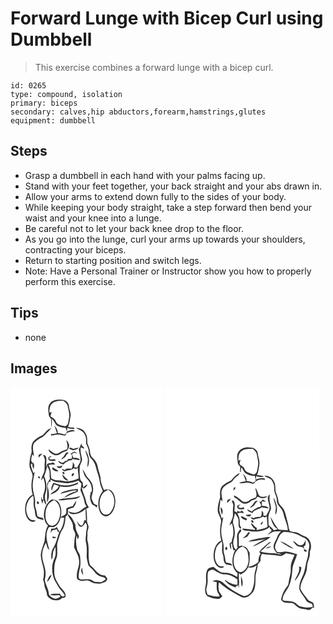 # Forward Lunge with Bicep Curl using Dumbbell
> This exercise combines a forward lunge with a bicep curl.

``` 
id: 0265 
type: compound, isolation 
primary: biceps 
secondary: calves,hip abductors,forearm,hamstrings,glutes 
equipment: dumbbell 
``` 

## Steps

 - Grasp a dumbbell in each hand with your palms facing up.
 - Stand with your feet together, your back straight and your abs drawn in.
 - Allow your arms to extend down fully to the sides of your body.
 - While keeping your body straight, take a step forward then bend your waist and your knee into a lunge.
 - Be careful not to let your back knee drop to the floor.
 - As you go into the lunge, curl your arms up towards your shoulders, contracting your biceps.
 - Return to starting position and switch legs.
 - Note: Have a Personal Trainer or Instructor show you how to properly perform this exercise.

## Tips

 - none

## Images

<svg width="184pt" height="275pt" viewBox="0 0 184 275" xmlns="http://www.w3.org/2000/svg">
  <g fill="#FFF">
    <path d="M0 0h184v275H0V0m47.44 19.43c-3.14 3.87-2.12 9.03-1.52 13.56-.06 2.21 1.67 3.73 2.85 5.38-.13 3.63 0 7.27.68 10.84.05-3.62.36-7.24.11-10.87 2.76 1.8 3.42 5.2 5.57 7.49 3.32 2.14 7.23 3.27 11.18 3.32a26.1 26.1 0 0 0 1.46 4.2c-.77 1.32-1.31 3.02-2.91 3.56-2.71-.8-5.46-1.48-8.28-1.8.61-3.67-2.15-6.46-4.23-9.1 1.29 3.08 2.45 6.21 3.43 9.41-2.49.48-4.99.9-7.5 1.26.14.39.41 1.18.55 1.57 3.65-.57 7.39-1.87 11.1-.92 1.97.55 3.98.99 6.03.88.45-1.02.89-2.03 1.34-3.04 3.25-1.08 6.57-2.02 10.04-2.06-2.53-3.38-6.48-.64-9.47.32.07-1.46.12-2.92.17-4.39 2.74.87 5.6 1.28 8.48 1.3l-.05-1.53c-2.49-.12-4.98-.34-7.43-.79 1.83-4.06 2.2-8.55 3.01-12.88.74-4.14-1.62-7.96-1.92-12.04-.11-4.2-4.05-7.68-8.16-7.74-5.05-.47-11.14-.35-14.53 4.07m-8.86 38.38c-4.11 1.93-8.15 4.22-11.26 7.61-2.63 3.6-2.37 8.26-1.84 12.46-1.66 5.16-2.79 10.57-2.74 16.01-.09 5.28 5.03 9.53 3.52 14.94-1.55 6.69-1.6 13.75.4 20.36-5.22 2.47-8.2 8.13-8.85 13.69-.81 5.69-.17 12.1 3.94 16.47 2.02 2.37 6.41 3.79 8.36.51-2.44-.08-5.35.4-7.09-1.79-7.21-7.93-4.55-21.81 4.04-27.72 1.84 5.15-.44 10.69 1.55 15.79 1.42 4.01.02 9.22 4.25 11.76 2.3.55 4.58 1.2 6.87 1.78-.25-.8-.49-1.61-.73-2.41-2.26-.76-4.97-.79-6.8-2.43-.65-3.28-.82-6.67-2.12-9.78-1.27-2.88-.25-6.04-.54-9.05-.49-5.43-2.75-10.56-2.8-16.05-.48-6.05 1.26-11.91 2.3-17.8l-1.71.95c-1.11-3.24-2.35-6.44-3.14-9.78.6-.69 1.21-1.38 1.81-2.07.24 2.45.46 4.96 1.53 7.21.8-2.4 1.52-5.1-.19-7.3-4.54-1.68-1.57-7.22-1.3-10.59.7.88 1.41 1.77 2.12 2.65-.25-5.21-2.73-10.97.12-15.86 2.9-3.29 6.58-5.73 10.55-7.54 3.38-3.5 7.18-6.68 10.11-10.59-4.61 1.19-7.07 5.56-10.36 8.57m39.95-8.61c3.74 2.2 8.73 3.36 10.54 7.75 2.16 3.26 1.44 7.24 1.73 10.9 1.22 3.33 3.22 6.51 3.2 10.18-.14 3.18 1.09 6.3 3.4 8.5 2.77 2.66 4.2 6.34 5.16 9.99 1.53 6.23 4.25 12.18 4.83 18.63.31 3.56 2.78 6.61 3.3 10-5.69 6.64-6.8 16.55-3.46 24.52 1.45 3.66 5.47 6.53 9.48 5.18 4.72-1.96 7.29-7.01 8.43-11.74 1.34-6.02.89-13.13-3.34-17.95-2.4-2.7-6.46-2.99-9.56-1.4-1.8-4.04-3.73-8.11-3.99-12.59-.28-5.83-2.99-11.11-3.93-16.81-.7-3.88-3.32-6.93-6.04-9.61-3.04-2.79-2.54-7.2-3.63-10.85-.51-2.39-1.87-4.5-2.44-6.86-.22-3.78.2-7.88-2-11.2-1.96-4.38-6.95-7.15-11.68-6.64M66.97 63.53c.72 3.76 2.35 7.49.78 11.29-3.73.95-7.12 2.62-10.28 4.77-4.78 1.99-8.28-2.52-11.86-4.82.15 3.1 3.13 4.74 5.45 6.21 3.03 1.9 7.01 1.01 9.59-1.24 2.07-2.01 5.18-2.03 7.45-3.65 1.16-1.64 1.95-3.57 2.37-5.53-.27-2.66-1.58-5.19-3.5-7.03m15.05 11.33c.56 4.73 2.62 9.36 1.83 14.18-.88 2.68-2.55 5.01-3.81 7.51-.85-.05-2.56-.17-3.41-.23.01-.8.04-2.41.05-3.22-.67-1.04-1.34-2.07-2.01-3.1.21 2.74-.05 5.5-1.27 7.99-2.03-.01-4.05-.03-6.07-.03-.5.41-1.49 1.23-1.98 1.65-1.36-.54-2.72-1.06-4.09-1.55 1.18 1.31 2.42 3.8 4.6 2.78 3.4-1.13 7.28-.87 10.13-3.36.91.36 1.81.75 2.7 1.15.55-.45 1.66-1.35 2.22-1.8-.44 4.31 1 8.47.86 12.77-4.31 2.1-9.05 3.17-13.8 3.69-4.04-.22-7.97-1.45-12.05-1.34-2.56.17-4.7-1.43-6.97-2.33-.82-5.42-.26-11.18-3.36-16.02 2.56-1.1 5.45-.52 8.16-.58-.89-.87-1.78-1.73-2.69-2.57-1.41.93-3 1.25-4.63.8-.89.33-1.75.73-2.58 1.19-.04.93-.1 2.8-.14 3.73-1.49-2.85-.41-6.11-.61-9.16.06-2.49-.77-5.89-4.01-5.41.87 2.37 2.68 4.65 2.11 7.32-.49 4.04-.1 8.13-.48 12.19-1.18 3.75-3.68 7.08-3.85 11.13.78-1.14 1.56-2.28 2.33-3.43 2.67 5.9 3.07 12.95.63 18.99-1 2.46-.66 5.11-.35 7.67-.39-.12-1.17-.36-1.56-.49-.18-.88-.56-2.66-.74-3.55-.68 2.96-.09 5.9 1.1 8.63.25-1.68.65-3.33 1.41-4.85.56 2.19 1.46 4.26 2.64 6.18.95-2.47-.58-4.85-.85-7.29-1.17-4.52 2.04-8.6 1.77-13.1.27-4.8-1.03-9.51-2.88-13.9 1.74-3.9 2.58-8.1 3.83-12.16.87 1.98 1.91 3.9 2.53 5.99.4 3.15.1 6.35.52 9.51-1.1 2.18-3.31 4.07-3.14 6.68-.08 7.14-.15 14.28-.27 21.42 3.16-5.33 2.62-11.91 1.07-17.66-.91-2.55.49-5.08 1.07-7.52.53.14 1.59.44 2.12.58-.03-.74-.08-2.22-.11-2.96 2.56 1.31 5.03 3.19 8.04 3.17 4.32.09 8.55 1.3 12.88 1.26 4.27-.59 8.55-1.52 12.55-3.18 1.13 1.26 2.33 2.46 3.56 3.62.09 2.72-.7 5.34-1.03 8.01 1.64 4.5 4.15 8.74 4.73 13.57.14 2.25 1.33 4.18 2.56 6.01-4.43 1.64-7.17 6.11-11.92 7.08-3.39 1.2-6.77-.52-10.05-1.26 1.32 2.29 4.11 3.59 6.72 3.43 5.26-.24 10.25-2.72 13.94-6.44.2 4.7.5 9.4.56 14.11-.46-.26-1.38-.76-1.83-1.02-.57 2.37-.95 4.95-2.71 6.78-3.22.59-4.66-3.07-6.12-5.25.53 2.51 1.21 5.32 3.55 6.77 3.31.83 4.89-2.85 6.61-4.91 2.97 3.33 1.47 7.58.69 11.38.22 4.21-1.32 8.41-.16 12.55 1.07 4.7 1.23 9.54.89 14.33-.43 4.43 1.01 8.72 2.03 12.97 1.66 2.47 4.41 4.01 6.15 6.44 2.39 3.19 5.27 6.48 9.39 7.24 1.95.42 5.22.87 4.89 3.59-1.6 1.06-3.2 2.17-4.98 2.9-2.68.21-5.35-.44-8.04-.31-2.7-1.69-5.57-3.55-8.93-3.07-3.23-.27-7.16 1.42-9.84-.98-.73-3.12.06-6.44.47-9.58 1.78-5.49 1.54-11.36.89-17.03-.28-3.1-2.84-5.31-3.58-8.25-1.12-5.52-1.9-11.21-.5-16.76.39 1.59.79 3.16 1.24 4.73.97-1.61 2.18-3.58.79-5.36-2.31-3.81-3.58-8.04-3.61-12.5-2.37-4.48-4.25-9.94-9.05-12.4.12-1.93.2-3.87.27-5.81 2-.95 4.06-1.79 6.3-1.94 1.98-2.38 3.35-5.22 3.75-8.31-1.74 1.96-3.14 4.19-4.44 6.46-2.66.48-5.22 1.39-7.63 2.6-.12 2.15.17 4.39-.49 6.47-1.65 1.87-4.07 2.73-6.16 3.96 1.4-6.54.79-14.3-4.14-19.27-2.54-1.65-6.28-2.67-8.84-.52-5.18 4.28-7.18 11.31-7.37 17.8.61 4.28 1.29 9.33 5.03 12.08-3.51 5.65-3.33 12.49-4.19 18.85-1.76 5.21-3.92 10.38-4.52 15.9-.03 6.23 2.43 12.09 3.49 18.16.53 4.06.33 8.24-.71 12.21.67 2.26 1.52 4.51 1.6 6.9.2 3.49 2.83 6.31 2.92 9.86-.07 3.59 3.34 5.73 6.17 7.15 3.81.99 9.06 1.7 11.7-1.94 1.55-.25 3.48.18 4.48-1.36 1.14-5.22-3.8-8.69-6.63-12.31-2.73-4.98-6.52-9.72-6.75-15.65-.34-6.04-.09-12.39 2.34-18.02 2.69-6.65-.33-14.07 1.89-20.83 1.29-4.04 2.33-8.25 4.24-12.03 3.57-4.5 4.43-10.33 4.89-15.89-.2-1.85 1.52-2.82 2.53-4.08 1.95 5.12 6.9 9.12 6.54 14.97-.45 3.82 3.69 6.61 2.57 10.42-1.06 4.47-.94 9.07-1.39 13.61 2.03 5.33 5.68 10.14 6.05 16 .92 6.18-2.76 11.77-2.68 17.9.14 1.89-.4 4.71 1.88 5.51 3.49 2.32 7.63.54 11.45.66 3.17.75 5.65 3.58 9.04 3.49 2.75.12 5.7 1.04 8.27-.41 1.88-.99 4.61-1.22 5.42-3.5 1.58-2.28-1.48-3.99-2.65-5.68-8.26.39-11.63-8.28-17.57-12.31-3.32-9.36-.1-19.6-2.98-29.03-.84-2.87.27-5.83-.14-8.74-.42-3.06 1.67-5.82 1.31-8.87-.47-2.36-2.05-4.46-1.83-6.94.24-4.74-.18-9.47-.89-14.16 1.05-.45 2.09-.91 3.12-1.37-1.02-2.28-2.77-4.25-3.22-6.77-.92-6.02-4.57-11.24-5.08-17.37a7.83 7.83 0 0 0 2.59 1.39c1.54-1.5 3.59-2.73 4.06-4.98-1.96.8-3.67 2.07-4.89 3.82-.48-2-.58-4.07-.84-6.1-1.07-1.19-2.7-2.14-2.85-3.88-.96-4.54-.86-9.2-.74-13.81-.05-4.01 3.61-7.32 2.65-11.4-.81-4.32-2.42-8.68-1.25-13.1 1.41.58 2.82 1.16 4.24 1.72-.41-1.6-1.64-2.66-2.9-3.62l-.72-2.76c-1 2.37-2.01 4.75-3.05 7.11m-11.77-.97c1.55.76 3.06 1.62 4.72 2.11 2.39-.62 5.5-.61 6.74-3.16-2.09.21-4.11.8-6.09 1.49-1.79-.59-4.02-3.09-5.37-.44m19.65 1.67c.18 3.68 2.07 6.91 2.94 10.41.3 3.51-.89 6.98-.41 10.51 3.66-6.84 1.38-14.78-2.53-20.92m-17.98 4.59c.6.49 1.21.97 1.81 1.45.02 1.37.07 2.73-.08 4.09-1.38.52-2.87.56-4.31.74-.38.48-1.14 1.42-1.52 1.9-.83.24-1.66.48-2.48.72-.74.69-1.52 1.33-2.33 1.93-2.16.18-3.77-1.67-5.64-2.44.6 3.18 3.68 3.77 6.33 4.38.62-.76 1.24-1.5 1.86-2.25 1.71-.55 3.3-1.36 4.68-2.51.68-.04 2.03-.13 2.7-.18.4-.39 1.18-1.18 1.58-1.58 2.99.43 5.99.88 8.95 1.52-1.68-2.88-5.1-3.11-8.09-2.84-.37-1.57-.96-3.06-1.79-4.45.68-.48 2.04-1.44 2.72-1.93l3.75 1.23c-1.05-.86-2.04-1.8-3.21-2.48-1.85.39-3.2 1.96-4.93 2.7m-8.48 3.78c-1.27.71-1.97 1.96-2.59 3.21 1.66-.95 3.27-1.99 4.83-3.09.95-2.03 2.55-3.61 4-5.28-3.14-1.77-4.59 3.29-6.24 5.16m-29.73-2.61l.03 3.44c1.6-1.56 3.18-3.15 4.67-4.81-1.58.39-3.14.87-4.7 1.37m11.64 3.18l.27 2.9c2.65 1.89 5.77 1.75 8.74.78-1.39-4.07-7.67 1.77-7.84-3.7l2.97-.8c-1.48-1.38-2.84-.06-4.14.82m13.77 10.84c-.92-.05-2.75-.16-3.67-.22 1.23 3.35 6.8 2.88 6.72-.99-1.02.4-2.04.8-3.05 1.21m-8.91 3.36c1.99 1.69 4.92 3.7 7.44 1.86-2.47-1.3-4.91-2.68-7.16-4.35-.09.83-.19 1.66-.28 2.49m36.24.19c.78 2.95 1.72 5.89 3.11 8.62 3.07 3.79 7.08 7.37 7.67 12.51.41 2.34 1.41 6.3-1.92 6.86.25.14.75.41 1 .55-2.06 4.55-.36 9.37 1.78 13.53 1.04.73 2.25 1.16 3.41 1.69.52.72 1.06 1.44 1.58 2.17.35-.72 1.05-2.15 1.4-2.87-1.45-.67-3.08-1.02-4.42-1.91-1.1-2.26-2.36-4.53-2.83-7.02.48-4.05 2.55-7.87 1.81-12.05-.11-5.51-3.88-9.79-7.47-13.55-1.73-2.82-2.85-6.04-5.12-8.53m-23.9 3.03c-.75 1.19.92 3.14 2.19 2.52.62-1.15-.9-3.33-2.19-2.52m13 1.42c-1.55.13-3.1 2.94-1.46 3.82 1.22-.31 3.25-3.27 1.46-3.82m-13.39 1.49c.21 3.74 3.23 7.74 7.3 7.38-2.53-2.37-4.97-4.82-7.3-7.38m-28.65 2.22c-.74.9.15 3.11 1.45 2.57.83-.9-.2-3.02-1.45-2.57m26.45 10.47c-2.84-.79-5.61-1.79-8.45-2.58-1.38 2.98-3.75 6.38-1.73 9.63.47-2.72 1.24-5.37 2.68-7.74 1.88.63 3.75 1.27 5.61 1.95-1.62 5.1-7.2 6.3-10.29 10.07 4.9-1.28 10.59-4.12 11.55-9.65 7.07 1.8 14.56.36 21.11-2.58.27-.63.8-1.88 1.07-2.5-6.59 3.38-14.24 4.8-21.55 3.4m8 6.72c-2.96.8-6.22 1.41-8.24 3.94 5.5-1 10.77-3.03 16.29-3.99 1.16.2 3-.64 3.84.41-5.51 1.94-11.83 3.7-15.61 8.43 5.47-2.59 10.94-5.19 16.6-7.38.01-1.16.02-2.32.01-3.47-4.34.36-8.66 1-12.89 2.06m1.17 9.17c-3.94.7-8.22.31-11.87 2.17 4.58 1.28 9.1-.73 13.71-.6 4.45-.54 9.8-.15 12.87-4.07-4.82 1.29-9.72 2.22-14.71 2.5m-34.91 5.48l-1.36-1.84c-3.33.9.92 6.14 1.36 1.84m53.17 86.44c-.67-2.85-1.26-5.72-1.27-8.66-2.17 2.68-1.31 6.58 1.27 8.66z"/>
    <path d="M49.87 19.95c3.82-3.41 9.19-3.65 14.03-3.29 1.86 1.88 4.39 3.53 4.82 6.36.79 4.93 2.72 9.91 1.36 14.93-.79 3.29-.4 9.04-5.05 9.05-4.02-.93-9.24-1.74-10.81-6.2-1.02-2.88-4.16-3.85-6.31-5.7.46-1.71.96-3.41 1.42-5.11-.62.21-1.87.64-2.49.85-.23-3.81.13-8.08 3.03-10.89zM110.24 128.39c1.59-2.58 4.53-3.7 7.01-5.19 9.45 5.66 9.19 19.89 2.46 27.54-1.9 2.41-5.5 3.26-8.17 1.66-2.54-1.63-3.55-4.72-4.29-7.49-.84-5.6-.39-11.77 2.99-16.52zM45.19 141.12c1.65-2.68 4.61-3.99 7.2-5.56 8.26 4.88 8.82 16.16 5.35 24.19-1.47 3.49-4.53 7.08-8.7 6.68-4.09-.65-6.03-4.93-6.81-8.54-.76-5.68-.4-11.91 2.96-16.77z"/>
    <path d="M60.2 156.56c1.45.15 2.91.21 4.37.17-.61 6.05-2.17 12.03-5.74 17.04-1.26-1.83-2.28-3.8-3.18-5.83-.89.65-1.79 1.3-2.69 1.95-1.39.02-2.77.06-4.16.11-.24 1.8-.44 3.6-.55 5.42.52-1.13 1.16-2.21 1.84-3.25 1.9-.47 3.81-.96 5.7-1.48.2.7.62 2.11.82 2.82.46.17 1.39.5 1.85.66-2.28 6.39-3.56 13.22-7.18 19.04-2.55 4.28-2.75 9.45-2.04 14.26 1.41-2.24 1.44-4.92 1.61-7.47.16-2.95 1.76-5.52 2.99-8.12.28 4.4 1.04 9.09-.88 13.26-3.87 7.61-3.81 16.84-.85 24.74 1.11 3.03 3.1 5.63 4.58 8.48 2.18 4.44 6.55 7.33 8.49 11.95-2.46 2.46-5.15.16-5.85-2.5-3.89.77-8.41-.7-11.81 1.59 3.48.76 7.02.85 10.52.23l2.08 1.64c-2.07 1.32-4.32 3.42-7 2.55-2.83-.51-5.19-2.26-6.92-4.5-.26-6.13-3.84-11.43-5.02-17.37.22-2.64 1.08-5.21.95-7.88.2-7.93-4.51-15.08-4.13-23.02.23-4.97 2.04-9.76 4.41-14.08 1.39 2.78 1.3 6.81 4.26 8.52-2.21-8.22-5.71-17.14-1.56-25.38.69-3.4 4.54-1.41 6.85-2.09 4.7-1.83 7.13-6.83 8.24-11.46m-9.78 22.83c-.81 3.13 3.27 2.16 4.79 1.02-1.57-.46-3.16-.87-4.79-1.02m-6.53 54.62c2.78-2.19 4.11-5.52 5.54-8.64-3.52 1.21-4.78 5.36-5.54 8.64z"/>
  </g>
  <g fill="#333">
    <path d="M47.44 19.43c3.39-4.42 9.48-4.54 14.53-4.07 4.11.06 8.05 3.54 8.16 7.74.3 4.08 2.66 7.9 1.92 12.04-.81 4.33-1.18 8.82-3.01 12.88 2.45.45 4.94.67 7.43.79l.05 1.53c-2.88-.02-5.74-.43-8.48-1.3-.05 1.47-.1 2.93-.17 4.39 2.99-.96 6.94-3.7 9.47-.32-3.47.04-6.79.98-10.04 2.06-.45 1.01-.89 2.02-1.34 3.04-2.05.11-4.06-.33-6.03-.88-3.71-.95-7.45.35-11.1.92-.14-.39-.41-1.18-.55-1.57 2.51-.36 5.01-.78 7.5-1.26-.98-3.2-2.14-6.33-3.43-9.41 2.08 2.64 4.84 5.43 4.23 9.1 2.82.32 5.57 1 8.28 1.8 1.6-.54 2.14-2.24 2.91-3.56a26.1 26.1 0 0 1-1.46-4.2c-3.95-.05-7.86-1.18-11.18-3.32-2.15-2.29-2.81-5.69-5.57-7.49.25 3.63-.06 7.25-.11 10.87-.68-3.57-.81-7.21-.68-10.84-1.18-1.65-2.91-3.17-2.85-5.38-.6-4.53-1.62-9.69 1.52-13.56m2.43.52c-2.9 2.81-3.26 7.08-3.03 10.89.62-.21 1.87-.64 2.49-.85-.46 1.7-.96 3.4-1.42 5.11 2.15 1.85 5.29 2.82 6.31 5.7 1.57 4.46 6.79 5.27 10.81 6.2 4.65-.01 4.26-5.76 5.05-9.05 1.36-5.02-.57-10-1.36-14.93-.43-2.83-2.96-4.48-4.82-6.36-4.84-.36-10.21-.12-14.03 3.29z"/>
    <path d="M38.58 57.81c3.29-3.01 5.75-7.38 10.36-8.57-2.93 3.91-6.73 7.09-10.11 10.59-3.97 1.81-7.65 4.25-10.55 7.54-2.85 4.89-.37 10.65-.12 15.86-.71-.88-1.42-1.77-2.12-2.65-.27 3.37-3.24 8.91 1.3 10.59 1.71 2.2.99 4.9.19 7.3-1.07-2.25-1.29-4.76-1.53-7.21-.6.69-1.21 1.38-1.81 2.07.79 3.34 2.03 6.54 3.14 9.78l1.71-.95c-1.04 5.89-2.78 11.75-2.3 17.8.05 5.49 2.31 10.62 2.8 16.05.29 3.01-.73 6.17.54 9.05 1.3 3.11 1.47 6.5 2.12 9.78 1.83 1.64 4.54 1.67 6.8 2.43.24.8.48 1.61.73 2.41-2.29-.58-4.57-1.23-6.87-1.78-4.23-2.54-2.83-7.75-4.25-11.76-1.99-5.1.29-10.64-1.55-15.79-8.59 5.91-11.25 19.79-4.04 27.72 1.74 2.19 4.65 1.71 7.09 1.79-1.95 3.28-6.34 1.86-8.36-.51-4.11-4.37-4.75-10.78-3.94-16.47.65-5.56 3.63-11.22 8.85-13.69-2-6.61-1.95-13.67-.4-20.36 1.51-5.41-3.61-9.66-3.52-14.94-.05-5.44 1.08-10.85 2.74-16.01-.53-4.2-.79-8.86 1.84-12.46 3.11-3.39 7.15-5.68 11.26-7.61zM78.53 49.2c4.73-.51 9.72 2.26 11.68 6.64 2.2 3.32 1.78 7.42 2 11.2.57 2.36 1.93 4.47 2.44 6.86 1.09 3.65.59 8.06 3.63 10.85 2.72 2.68 5.34 5.73 6.04 9.61.94 5.7 3.65 10.98 3.93 16.81.26 4.48 2.19 8.55 3.99 12.59 3.1-1.59 7.16-1.3 9.56 1.4 4.23 4.82 4.68 11.93 3.34 17.95-1.14 4.73-3.71 9.78-8.43 11.74-4.01 1.35-8.03-1.52-9.48-5.18-3.34-7.97-2.23-17.88 3.46-24.52-.52-3.39-2.99-6.44-3.3-10-.58-6.45-3.3-12.4-4.83-18.63-.96-3.65-2.39-7.33-5.16-9.99-2.31-2.2-3.54-5.32-3.4-8.5.02-3.67-1.98-6.85-3.2-10.18-.29-3.66.43-7.64-1.73-10.9-1.81-4.39-6.8-5.55-10.54-7.75m31.71 79.19c-3.38 4.75-3.83 10.92-2.99 16.52.74 2.77 1.75 5.86 4.29 7.49 2.67 1.6 6.27.75 8.17-1.66 6.73-7.65 6.99-21.88-2.46-27.54-2.48 1.49-5.42 2.61-7.01 5.19z"/>
    <path d="M66.97 63.53c1.92 1.84 3.23 4.37 3.5 7.03-.42 1.96-1.21 3.89-2.37 5.53-2.27 1.62-5.38 1.64-7.45 3.65-2.58 2.25-6.56 3.14-9.59 1.24-2.32-1.47-5.3-3.11-5.45-6.21 3.58 2.3 7.08 6.81 11.86 4.82 3.16-2.15 6.55-3.82 10.28-4.77 1.57-3.8-.06-7.53-.78-11.29z"/>
    <path d="M82.02 74.86c1.04-2.36 2.05-4.74 3.05-7.11l.72 2.76c1.26.96 2.49 2.02 2.9 3.62-1.42-.56-2.83-1.14-4.24-1.72-1.17 4.42.44 8.78 1.25 13.1.96 4.08-2.7 7.39-2.65 11.4-.12 4.61-.22 9.27.74 13.81.15 1.74 1.78 2.69 2.85 3.88.26 2.03.36 4.1.84 6.1 1.22-1.75 2.93-3.02 4.89-3.82-.47 2.25-2.52 3.48-4.06 4.98a7.83 7.83 0 0 1-2.59-1.39c.51 6.13 4.16 11.35 5.08 17.37.45 2.52 2.2 4.49 3.22 6.77-1.03.46-2.07.92-3.12 1.37.71 4.69 1.13 9.42.89 14.16-.22 2.48 1.36 4.58 1.83 6.94.36 3.05-1.73 5.81-1.31 8.87.41 2.91-.7 5.87.14 8.74 2.88 9.43-.34 19.67 2.98 29.03 5.94 4.03 9.31 12.7 17.57 12.31 1.17 1.69 4.23 3.4 2.65 5.68-.81 2.28-3.54 2.51-5.42 3.5-2.57 1.45-5.52.53-8.27.41-3.39.09-5.87-2.74-9.04-3.49-3.82-.12-7.96 1.66-11.45-.66-2.28-.8-1.74-3.62-1.88-5.51-.08-6.13 3.6-11.72 2.68-17.9-.37-5.86-4.02-10.67-6.05-16 .45-4.54.33-9.14 1.39-13.61 1.12-3.81-3.02-6.6-2.57-10.42.36-5.85-4.59-9.85-6.54-14.97-1.01 1.26-2.73 2.23-2.53 4.08-.46 5.56-1.32 11.39-4.89 15.89-1.91 3.78-2.95 7.99-4.24 12.03-2.22 6.76.8 14.18-1.89 20.83-2.43 5.63-2.68 11.98-2.34 18.02.23 5.93 4.02 10.67 6.75 15.65 2.83 3.62 7.77 7.09 6.63 12.31-1 1.54-2.93 1.11-4.48 1.36-2.64 3.64-7.89 2.93-11.7 1.94-2.83-1.42-6.24-3.56-6.17-7.15-.09-3.55-2.72-6.37-2.92-9.86-.08-2.39-.93-4.64-1.6-6.9 1.04-3.97 1.24-8.15.71-12.21-1.06-6.07-3.52-11.93-3.49-18.16.6-5.52 2.76-10.69 4.52-15.9.86-6.36.68-13.2 4.19-18.85-3.74-2.75-4.42-7.8-5.03-12.08.19-6.49 2.19-13.52 7.37-17.8 2.56-2.15 6.3-1.13 8.84.52 4.93 4.97 5.54 12.73 4.14 19.27 2.09-1.23 4.51-2.09 6.16-3.96.66-2.08.37-4.32.49-6.47 2.41-1.21 4.97-2.12 7.63-2.6 1.3-2.27 2.7-4.5 4.44-6.46-.4 3.09-1.77 5.93-3.75 8.31-2.24.15-4.3.99-6.3 1.94a223.7 223.7 0 0 1-.27 5.81c4.8 2.46 6.68 7.92 9.05 12.4.03 4.46 1.3 8.69 3.61 12.5 1.39 1.78.18 3.75-.79 5.36a126.3 126.3 0 0 1-1.24-4.73c-1.4 5.55-.62 11.24.5 16.76.74 2.94 3.3 5.15 3.58 8.25.65 5.67.89 11.54-.89 17.03-.41 3.14-1.2 6.46-.47 9.58 2.68 2.4 6.61.71 9.84.98 3.36-.48 6.23 1.38 8.93 3.07 2.69-.13 5.36.52 8.04.31 1.78-.73 3.38-1.84 4.98-2.9.33-2.72-2.94-3.17-4.89-3.59-4.12-.76-7-4.05-9.39-7.24-1.74-2.43-4.49-3.97-6.15-6.44-1.02-4.25-2.46-8.54-2.03-12.97.34-4.79.18-9.63-.89-14.33-1.16-4.14.38-8.34.16-12.55.78-3.8 2.28-8.05-.69-11.38-1.72 2.06-3.3 5.74-6.61 4.91-2.34-1.45-3.02-4.26-3.55-6.77 1.46 2.18 2.9 5.84 6.12 5.25 1.76-1.83 2.14-4.41 2.71-6.78.45.26 1.37.76 1.83 1.02-.06-4.71-.36-9.41-.56-14.11-3.69 3.72-8.68 6.2-13.94 6.44-2.61.16-5.4-1.14-6.72-3.43 3.28.74 6.66 2.46 10.05 1.26 4.75-.97 7.49-5.44 11.92-7.08-1.23-1.83-2.42-3.76-2.56-6.01-.58-4.83-3.09-9.07-4.73-13.57.33-2.67 1.12-5.29 1.03-8.01a60.788 60.788 0 0 1-3.56-3.62c-4 1.66-8.28 2.59-12.55 3.18-4.33.04-8.56-1.17-12.88-1.26-3.01.02-5.48-1.86-8.04-3.17.03.74.08 2.22.11 2.96-.53-.14-1.59-.44-2.12-.58-.58 2.44-1.98 4.97-1.07 7.52 1.55 5.75 2.09 12.33-1.07 17.66.12-7.14.19-14.28.27-21.42-.17-2.61 2.04-4.5 3.14-6.68-.42-3.16-.12-6.36-.52-9.51-.62-2.09-1.66-4.01-2.53-5.99-1.25 4.06-2.09 8.26-3.83 12.16 1.85 4.39 3.15 9.1 2.88 13.9.27 4.5-2.94 8.58-1.77 13.1.27 2.44 1.8 4.82.85 7.29a22.389 22.389 0 0 1-2.64-6.18c-.76 1.52-1.16 3.17-1.41 4.85-1.19-2.73-1.78-5.67-1.1-8.63.18.89.56 2.67.74 3.55.39.13 1.17.37 1.56.49-.31-2.56-.65-5.21.35-7.67 2.44-6.04 2.04-13.09-.63-18.99-.77 1.15-1.55 2.29-2.33 3.43.17-4.05 2.67-7.38 3.85-11.13.38-4.06-.01-8.15.48-12.19.57-2.67-1.24-4.95-2.11-7.32 3.24-.48 4.07 2.92 4.01 5.41.2 3.05-.88 6.31.61 9.16.04-.93.1-2.8.14-3.73.83-.46 1.69-.86 2.58-1.19 1.63.45 3.22.13 4.63-.8.91.84 1.8 1.7 2.69 2.57-2.71.06-5.6-.52-8.16.58 3.1 4.84 2.54 10.6 3.36 16.02 2.27.9 4.41 2.5 6.97 2.33 4.08-.11 8.01 1.12 12.05 1.34 4.75-.52 9.49-1.59 13.8-3.69.14-4.3-1.3-8.46-.86-12.77-.56.45-1.67 1.35-2.22 1.8-.89-.4-1.79-.79-2.7-1.15-2.85 2.49-6.73 2.23-10.13 3.36-2.18 1.02-3.42-1.47-4.6-2.78 1.37.49 2.73 1.01 4.09 1.55.49-.42 1.48-1.24 1.98-1.65 2.02 0 4.04.02 6.07.03 1.22-2.49 1.48-5.25 1.27-7.99.67 1.03 1.34 2.06 2.01 3.1-.01.81-.04 2.42-.05 3.22.85.06 2.56.18 3.41.23 1.26-2.5 2.93-4.83 3.81-7.51.79-4.82-1.27-9.45-1.83-14.18m-36.83 66.26c-3.36 4.86-3.72 11.09-2.96 16.77.78 3.61 2.72 7.89 6.81 8.54 4.17.4 7.23-3.19 8.7-6.68 3.47-8.03 2.91-19.31-5.35-24.19-2.59 1.57-5.55 2.88-7.2 5.56m15.01 15.44c-1.11 4.63-3.54 9.63-8.24 11.46-2.31.68-6.16-1.31-6.85 2.09-4.15 8.24-.65 17.16 1.56 25.38-2.96-1.71-2.87-5.74-4.26-8.52-2.37 4.32-4.18 9.11-4.41 14.08-.38 7.94 4.33 15.09 4.13 23.02.13 2.67-.73 5.24-.95 7.88 1.18 5.94 4.76 11.24 5.02 17.37 1.73 2.24 4.09 3.99 6.92 4.5 2.68.87 4.93-1.23 7-2.55l-2.08-1.64c-3.5.62-7.04.53-10.52-.23 3.4-2.29 7.92-.82 11.81-1.59.7 2.66 3.39 4.96 5.85 2.5-1.94-4.62-6.31-7.51-8.49-11.95-1.48-2.85-3.47-5.45-4.58-8.48-2.96-7.9-3.02-17.13.85-24.74 1.92-4.17 1.16-8.86.88-13.26-1.23 2.6-2.83 5.17-2.99 8.12-.17 2.55-.2 5.23-1.61 7.47-.71-4.81-.51-9.98 2.04-14.26 3.62-5.82 4.9-12.65 7.18-19.04-.46-.16-1.39-.49-1.85-.66-.2-.71-.62-2.12-.82-2.82-1.89.52-3.8 1.01-5.7 1.48-.68 1.04-1.32 2.12-1.84 3.25.11-1.82.31-3.62.55-5.42 1.39-.05 2.77-.09 4.16-.11.9-.65 1.8-1.3 2.69-1.95.9 2.03 1.92 4 3.18 5.83 3.57-5.01 5.13-10.99 5.74-17.04-1.46.04-2.92-.02-4.37-.17z"/>
    <path d="M70.25 73.89c1.35-2.65 3.58-.15 5.37.44 1.98-.69 4-1.28 6.09-1.49-1.24 2.55-4.35 2.54-6.74 3.16-1.66-.49-3.17-1.35-4.72-2.11zM89.9 75.56c3.91 6.14 6.19 14.08 2.53 20.92-.48-3.53.71-7 .41-10.51-.87-3.5-2.76-6.73-2.94-10.41zM71.92 80.15c1.73-.74 3.08-2.31 4.93-2.7 1.17.68 2.16 1.62 3.21 2.48l-3.75-1.23c-.68.49-2.04 1.45-2.72 1.93.83 1.39 1.42 2.88 1.79 4.45 2.99-.27 6.41-.04 8.09 2.84-2.96-.64-5.96-1.09-8.95-1.52-.4.4-1.18 1.19-1.58 1.58-.67.05-2.02.14-2.7.18-1.38 1.15-2.97 1.96-4.68 2.51-.62.75-1.24 1.49-1.86 2.25-2.65-.61-5.73-1.2-6.33-4.38 1.87.77 3.48 2.62 5.64 2.44.81-.6 1.59-1.24 2.33-1.93.82-.24 1.65-.48 2.48-.72.38-.48 1.14-1.42 1.52-1.9 1.44-.18 2.93-.22 4.31-.74.15-1.36.1-2.72.08-4.09-.6-.48-1.21-.96-1.81-1.45z"/>
    <path d="M63.44 83.93c1.65-1.87 3.1-6.93 6.24-5.16-1.45 1.67-3.05 3.25-4 5.28-1.56 1.1-3.17 2.14-4.83 3.09.62-1.25 1.32-2.5 2.59-3.21zM33.71 81.32c1.56-.5 3.12-.98 4.7-1.37-1.49 1.66-3.07 3.25-4.67 4.81l-.03-3.44zM45.35 84.5c1.3-.88 2.66-2.2 4.14-.82l-2.97.8c.17 5.47 6.45-.37 7.84 3.7-2.97.97-6.09 1.11-8.74-.78l-.27-2.9zM59.12 95.34c1.01-.41 2.03-.81 3.05-1.21.08 3.87-5.49 4.34-6.72.99.92.06 2.75.17 3.67.22zM50.21 98.7c.09-.83.19-1.66.28-2.49 2.25 1.67 4.69 3.05 7.16 4.35-2.52 1.84-5.45-.17-7.44-1.86zM86.45 98.89c2.27 2.49 3.39 5.71 5.12 8.53 3.59 3.76 7.36 8.04 7.47 13.55.74 4.18-1.33 8-1.81 12.05.47 2.49 1.73 4.76 2.83 7.02 1.34.89 2.97 1.24 4.42 1.91-.35.72-1.05 2.15-1.4 2.87-.52-.73-1.06-1.45-1.58-2.17-1.16-.53-2.37-.96-3.41-1.69-2.14-4.16-3.84-8.98-1.78-13.53-.25-.14-.75-.41-1-.55 3.33-.56 2.33-4.52 1.92-6.86-.59-5.14-4.6-8.72-7.67-12.51-1.39-2.73-2.33-5.67-3.11-8.62zM62.55 101.92c1.29-.81 2.81 1.37 2.19 2.52-1.27.62-2.94-1.33-2.19-2.52zM75.55 103.34c1.79.55-.24 3.51-1.46 3.82-1.64-.88-.09-3.69 1.46-3.82zM62.16 104.83c2.33 2.56 4.77 5.01 7.3 7.38-4.07.36-7.09-3.64-7.3-7.38zM33.51 107.05c1.25-.45 2.28 1.67 1.45 2.57-1.3.54-2.19-1.67-1.45-2.57zM59.96 117.52c7.31 1.4 14.96-.02 21.55-3.4-.27.62-.8 1.87-1.07 2.5-6.55 2.94-14.04 4.38-21.11 2.58-.96 5.53-6.65 8.37-11.55 9.65 3.09-3.77 8.67-4.97 10.29-10.07-1.86-.68-3.73-1.32-5.61-1.95-1.44 2.37-2.21 5.02-2.68 7.74-2.02-3.25.35-6.65 1.73-9.63 2.84.79 5.61 1.79 8.45 2.58zM67.96 124.24c4.23-1.06 8.55-1.7 12.89-2.06.01 1.15 0 2.31-.01 3.47-5.66 2.19-11.13 4.79-16.6 7.38 3.78-4.73 10.1-6.49 15.61-8.43-.84-1.05-2.68-.21-3.84-.41-5.52.96-10.79 2.99-16.29 3.99 2.02-2.53 5.28-3.14 8.24-3.94zM69.13 133.41c4.99-.28 9.89-1.21 14.71-2.5-3.07 3.92-8.42 3.53-12.87 4.07-4.61-.13-9.13 1.88-13.71.6 3.65-1.86 7.93-1.47 11.87-2.17zM34.22 138.89c-.44 4.3-4.69-.94-1.36-1.84l1.36 1.84zM50.42 179.39c1.63.15 3.22.56 4.79 1.02-1.52 1.14-5.6 2.11-4.79-1.02zM87.39 225.33c-2.58-2.08-3.44-5.98-1.27-8.66.01 2.94.6 5.81 1.27 8.66zM43.89 234.01c.76-3.28 2.02-7.43 5.54-8.64-1.43 3.12-2.76 6.45-5.54 8.64z"/>
  </g>
</svg>

<svg width="184pt" height="275pt" viewBox="0 0 184 275" xmlns="http://www.w3.org/2000/svg">
  <g fill="#FFF">
    <path d="M0 0h184v275H0V0m86.48 78.47c-2.22 3.86-.86 8.4-.48 12.55-.08 2.02 1.66 3.28 2.91 4.58-.05 2.06-.14 4.11-.24 6.17.27-.01.82-.02 1.09-.03-.02-1.83-.24-3.77 1.04-5.26 1.52 2.86 2.88 6.21 5.88 7.83 2.91 1.91 6.41 2.54 9.84 2.46.32 2.05.88 4.09.94 6.18-1 .65-2.03 1.27-3.07 1.85-2.45-1.17-5.1-1.75-7.8-1.95.57-3.75-2.22-6.57-4.61-9.02 1.48 2.92 2.81 5.92 3.83 9.04-2.72.76-5.5 1.29-8.22 2.03 3.66 1.89 7.59-1.02 11.4.1 2.26.12 5.22 2.32 7 .07 2.84-4.02 8.21-4.74 12.69-3.57l-.52-1.73c-3.57-1.17-7.17-.21-10.51 1.21.13-1.05.37-3.14.5-4.18 3.04 1.13 6.32 1.69 9.5.7-2.73-1.19-5.74-1.31-8.62-1.86 1.74-3.97 2.27-8.29 2.86-12.54.76-4.48-1.42-8.67-1.84-13.07-.34-4.04-4.23-6.97-8.12-7.2-5.54-1.26-12.63.22-15.45 5.64m-8.45 33.6c-3.9 1.86-7.86 3.85-10.92 7-2.89 3.72-2.42 8.6-2.23 13-1.45 5.87-3.54 11.84-2.8 18 .88 3.43 3.25 6.33 3.86 9.86.23 2.37-.54 4.68-.83 7.02-.75 5.79-.5 11.76 1.14 17.39-5.84 2.34-8.3 8.75-9.09 14.54-.7 5.73.18 12.31 4.57 16.45 2.05 2.11 6.05 2.85 7.89.11-2.7-.36-6.04.17-7.82-2.42-4.3-5.27-3.9-12.97-1.93-19.11 1.05-3.8 4.25-6.17 7.03-8.68 1.19 5.27-.83 10.81 1.21 15.91 1.51 3.9-.09 8.91 3.74 11.74 2.58.49 5.13 1.11 7.73 1.52-1.23-3.16-4.93-3.03-7.72-3.76-1.09-3.15-.98-6.55-2.02-9.72-1.59-4.2-.2-8.76-1.17-13.07-.92-4.59-2.5-9.09-2.56-13.82-.28-6.1 1.57-11.99 2.53-17.95-.46.44-1.38 1.33-1.84 1.78-1.03-3.95-3.29-7.7-2.88-11.92.29-3.63 1-7.22 1.32-10.85.82.76 1.65 1.51 2.48 2.25-.37-3.75-1.34-7.44-1.37-11.21.38-5.71 5.72-9.23 10.52-11.23 2.32-.79 3.33-3.16 4.92-4.82 2.05-2.48 5.59-3.69 6.53-7.01-4.2 2.02-7.47 5.36-10.29 9m39.83-5.73c2.23 2.27 5.67 2.72 8.19 4.6 2.43 3.11 4.04 7 3.65 11.02-.48 4.97 3.36 9.09 3.15 14.06-.3 3.82 2.49 6.75 4.79 9.43 3.26 3.66 3.38 8.79 5.01 13.2 1.54 4.28 3.26 8.59 3.36 13.21-3.65-.23-7.39-.01-10.98-.81-3.96-4.65-6.57-10.17-9.77-15.32 1.35 5.72 3.36 12.04 8.95 14.97-1.64.42-3.29.81-4.94 1.18-.79-.91-1.59-1.81-2.4-2.69-1.22-1.26-2.56-2.38-3.91-3.47-.11-3.56-.41-7.13-.12-10.69.3-3.51 2.68-6.42 3.12-9.9-.33-2.61-1.01-5.15-1.59-7.71-.61-2.83.04-5.73-.18-8.59-4.37 3.84-.82 9.46-.23 14.08.94 4.39-2.22 7.85-3.87 11.59-.86-.06-2.59-.17-3.46-.22.02-.79.06-2.38.09-3.17-.7-1.01-1.39-2.01-2.05-3.03.06 2.55.26 5.24-1.09 7.53-2.85.53-5.97-.11-8.43 1.78-1.41-.42-2.82-.84-4.24-1.2 1.37 1.26 2.77 3.58 4.96 2.66 3.44-.99 7.21-1.07 10.16-3.33.82.32 1.65.66 2.47 1 .59-.33 1.78-.97 2.37-1.29.02 4.2.47 8.37.9 12.55-4.11 2.27-8.8 2.8-13.26 3.96.12-.59.34-1.77.46-2.36-2.72-1.46-4.41-4.09-6.5-6.25-1.21 2.39 1.56 4.11 2.49 6.09.77.52 2.56 1.22 1.29 2.27-4.53-.94-9.16-1.14-13.74-1.69-.34.11-1 .33-1.34.43 1.76 2.59 5.96 2.15 8.87 2.57 8.25 1.52 17.78.79 24.45-4.76.01.65.02 1.95.02 2.6l1.08-.66c.25.66.73 1.98.98 2.64-1.76 1.39-3.41 2.93-4.73 4.75 1.25-.54 2.49-1.12 3.56-1.96 3.48-2.96 8.38-2.04 12.59-2.41-2.24 2.12-4.19 4.65-4.88 7.73-1.74 3.62-4.1 7.21-4.2 11.36.35 2.91 2.19 5.41 4.16 7.47 1.91-.01 3.77.43 5.52 1.17-3.61.44-6.96-1.59-10.58-1.19-4.99-.31-10.22-.29-14.89-2.26 4.95-3.12 8.17-8.23 13.21-11.2l-2.83.36c-3.76 4.03-8.78 6.78-11.66 11.62.51.65 1.03 1.3 1.54 1.97-2.23 2.88-2.67 6.54-2.66 10.06-3.4 3.05-7.57 5.18-12.12 5.81 2.2-5.43 1.64-11.31 1.62-17.02-1.14-1.86-2.07-3.85-3.42-5.57-1.48-2.02-4.13-2.29-6.34-3.03-1.07.41-2.16.59-3.27.55.18-3.94.12-7.88-.11-11.81-.37-2.48 1.42-4.47 3.12-5.99-.26-1.02-.61-2.01-1.04-2.96-1.73 2.76-4.01 5.48-4.08 8.91-.06 3.94.68 7.87.18 11.81.16.46.47 1.39.62 1.85-.52.69-1.58 2.07-2.1 2.76-3.36-3.07-3.85-8.24-2.67-12.41 1.96-5.83 1.59-12.27-.27-18.07-1.99-4.52 1.54-8.92 1.63-13.5 1.43 1.76 2.83 3.59 3.67 5.72 1.73 3.58-.03 7.78 1.4 11.42.63.84 3.14 2.21 2.46-.02-2.21-2.29-1.39-5.66-1.78-8.51.08-3.05-1.46-5.74-2.69-8.41 2.52-1.17 5.38-.41 8.05-.36-.9-1.03-1.81-2.04-2.72-3.05-.48.41-1.44 1.23-1.92 1.63-.97-.34-2.9-1.03-3.87-1.37l.4 2.31c-.88-.42-2.62-1.26-3.49-1.68-.01-3.9 1.28-8.11-.6-11.76-.13-1.06-2.62-2.07-2.4-.32.5 1.96 1.99 3.73 1.56 5.84-.56 3.35-.45 6.72-.32 10.09.18 4.81-3.1 8.72-4.14 13.26.98-.9 1.92-1.83 2.87-2.76 1.54 4.62 2.01 9.55 1.57 14.39-.56 2.73-1.53 5.37-1.86 8.15-.75.55-1.51 1.09-2.29 1.6-.4 2.67.23 5.25 1.88 7.38-.11-2.46-.4-4.91-.69-7.35.35.08 1.05.24 1.4.31.13 2.78 1.18 5.37 1.82 8.04.51-.1 1.52-.31 2.03-.41-4.2 8.62-5.36 21.21 2.94 27.81l-.36 4.59c-3.57-2-7.24-4.03-11.3-4.79-3.19-.5-6.67.17-9.59-1.48-2.76-1.67-5.14-3.87-7.71-5.82-2.78.71-6.51 1.05-7.68 4.17-2.57 5.96-.1 12.65-1.76 18.81-1 4.08-1.08 9.22 2.28 12.25 4.44 1.99 9.35 3.68 14.29 2.93 1.38-.63 2.38-1.84 3.51-2.81-1.26-1.92-2.51-3.84-3.85-5.69-.82-3.66-1.25-7.43-.05-11.06 7.91 7.52 17.68 12.51 27.15 17.72 4.13 1.61 8.81-.63 11.51-3.87 5.46-4.8 4.88-12.67 5.07-19.26-.12-5.53 2.62-10.59 2.56-16.1 1.18-1.46 2.65-2.74 3.51-4.42.06-2.87-.24-5.94 1.85-8.24 6.56 1.23 13.29.83 19.82 2.29 3.33.96 6.35-1.03 8.79-3.03 3.46.57 6.87 1.37 10.31 2.09-1.49 3.75-3.41 7.37-4.27 11.34-.65 3.85.23 7.83-.79 11.64-1.07 4.02-1.75 8.12-2.41 12.22-1.04 2.4-3.06 4.23-4.33 6.51-2.35 3.51-3.43 7.62-4.41 11.67 2.11 4.55 7.95 4.07 12.16 4.19 3.64.11 5.52 3.71 8.49 5.26 3.17 2.02 7.1 1.48 10.57 2.63 2.53 1.1 5.45-.32 6.46-2.81.43.29 1.29.87 1.71 1.16.13-2.23.35-4.79-1.12-6.66-2.12-1.59-5.14-1.98-6.63-4.37-2.78-4.25-6.58-7.8-8.44-12.61.15-9.41 8.03-16.45 8-25.84-.12-6.31 4.43-11.81 3.22-18.19 3.48-6.31 1.22-16.42-6.22-18.68-3.8-1.41-6.94-4.4-11.06-4.99-2.21-.38-4.7-.04-6.61-1.45-1.73-3.33-1.61-7.24-2.71-10.79-1.38-4.77-2.06-9.78-4.18-14.31-1.72-3.94-6.63-5.99-6.8-10.68-.4-4.17-2.18-7.97-3.46-11.9-.36-4.06.25-8.46-2.11-12.06-1.81-4.36-6.82-6.56-11.3-6.59m-36.53 14.21c-.31 1.3-.6 2.61-.58 3.95 1.03-1.3 2.04-2.62 3.02-3.95h-2.44m25.74.34c.23 3.92 2.77 7.87.47 11.63-2.48 1.29-5.56 1.36-7.58 3.47-2.46 2.38-6.88 2.97-9.42.41-2.77-2.54-5.84-4.71-9.2-6.4.18.84.36 1.67.55 2.51 4.35 1.49 6.75 5.96 11.11 7.37 3.01.67 6.09-.59 8.25-2.68 2.25-2.44 7.16-1.53 7.77-5.46.81.1 1.61.21 2.42.34 3.04 2.62 7.68 1.39 10.43-1.06-3.57.17-7.99 2.31-10.64-1.25-1.37-2.96-1.9-6.37-4.16-8.88m21.95 11.66c-.12 4.22 2.34 7.91 2.72 12.03-.15 3-.83 5.98-.58 9 4.11-6.77.85-14.56-2.14-21.03m-55.43 3.11c-.26 1.22-.47 2.45-.62 3.69 1.78-1.61 3.65-3.2 4.8-5.35-1.42.49-2.87.92-4.18 1.66m39.97 2.13c-.52-.06-1.56-.17-2.08-.23.99 1.34 2.45 2.65 2.46 4.43.24 2.48-2.76 1.95-4.35 2.57-1.34 1.11-2.83 2.03-4.46 2.65-.75.75-1.5 1.49-2.25 2.25-1.88-.92-3.7-1.95-5.57-2.87.67 2.42 2.7 3.65 5.05 4.03.27.22.82.67 1.1.89.65-.94 1.32-1.86 2-2.79 2.52-1.01 4.87-2.47 7.55-3.06.39-.3 1.15-.92 1.53-1.23 2.96.43 5.92.9 8.89 1.3-2.1-2.53-5.23-3.14-8.38-2.96-.14-1.86-.31-3.72-.24-5.58 1.73.03 3.45.23 5.17.4-1.27-.92-2.51-1.89-3.89-2.63-.89.89-1.74 1.84-2.53 2.83m-10.14 4.07c-1.33.7-2.18 1.88-2.71 3.24 1.71-.91 3.34-1.98 4.95-3.06.97-2.13 2.64-3.79 4.3-5.39-3.5-1.3-4.8 3.12-6.54 5.21m-18.28.79c.15.71.44 2.12.59 2.83 2.56 1.76 5.54 1.64 8.42.8-.44-.72-.87-1.43-1.31-2.14-.96.36-1.93.73-2.89 1.1-.74-.15-2.22-.44-2.96-.59.03-.5.11-1.5.14-2.01.59-.51 1.77-1.55 2.35-2.07-1.56.45-2.97 1.24-4.34 2.08m-19.92 1.66c.4 3 .67 6.07 1.86 8.89 1.1-3.16 1.44-6.95-1.86-8.89m30.21 9.2c1.22 1.8 3.38 1.84 5.33 1.79.34-.62 1-1.86 1.33-2.48-2.22.24-4.44.44-6.66.69m-5.6 1.32c.11 3.29 3.83 3.92 6.13 5.23.34-.46 1.02-1.38 1.36-1.83-2.57-.96-4.76-2.98-7.49-3.4m14.93 7.76c.51-1.16-.56-2.83-1.83-2.87-2.08.75.29 3.91 1.83 2.87m8.28 1.66c.41.23 1.24.69 1.65.91.66-1.34 1.32-2.67 1.92-4.04-1.31.9-2.5 1.96-3.57 3.13m-14.44 9.92c-1.78 2.95-3.94 5.67-6.97 7.41 1.84-.45 3.77-.78 5.41-1.78 1.6-1.37 2.41-3.41 3.59-5.11l-2.03-.52m-.03 11.18c1.86.02 3.74.13 5.56-.27 5.05-1.2 10.29-1.4 15.27-2.91-5.24 2.93-10.8 5.39-15.59 9.06 6.07-1.32 10.98-5.3 16.62-7.65 1.6-1.27 3.34-2.36 4.95-3.62-2.11-.01-4.24.06-6.31.48-6.88 1.4-14.07 1.9-20.5 4.91m21.12 8.44c2.34-.2 4.55-1.06 6.5-2.36-2.44-.12-4.76.6-6.5 2.36m-48.16-1.68c-.73.97-.85 3.11.49 3.6 2.09-.2 1.68-4.81-.49-3.6z"/>
    <path d="M89.66 77.67c3.74-3.84 9.51-3.47 14.44-3.38 1.99 1.85 4.42 3.74 4.76 6.64.64 4.64 2.45 9.28 1.31 14-.77 3.6-.46 9.23-5.11 10.02-2.61-.69-5.08-1.81-7.56-2.84-2.52-1-3.38-3.79-4.57-5.97-1.67-1.03-3.41-2.05-4.74-3.53-.1-1.77.77-3.43 1.08-5.14-.61.27-1.82.81-2.43 1.08-.08-3.75-.14-8.08 2.82-10.88zM135.23 180.26c1.14-2.89 3.44-5.55 6.5-6.43 6.2.26 12.52 1.31 18.04 4.29 3.68 2.26 8.82 2.95 10.58 7.46 3.2 4.5-.07 9.66.1 14.53-.02 3.45-1.3 6.69-2.16 9.98-1.45 6.06-1.97 12.52-5.08 18.04-2.26 4.27-3.56 9.08-3.39 13.93 1.18 5.25 5.6 8.76 7.86 13.48 1.35 2.9 4.58 3.79 7.42 4.51.35 1.19.68 2.38 1 3.59-5.33 1.89-10.77.51-16.09-.65-2.37-1.16-3.7-3.87-6.34-4.64-4.41-2.05-9.46-.75-13.93-2.51-.09-6.45 4.71-11.23 7.56-16.57 2.95-6.72 3.78-14.13 4.33-21.38.83-6.02 4.17-11.28 5.52-17.17-4.68-1.32-9.33-3.09-14.23-3.26-3.22.09-6.53 1.72-9.69.39-1.63-1.42-2.17-3.79-2.66-5.82.59-4.24 3.12-7.84 4.66-11.77m32.03 3.64c-1.24 2.31-2.11 5.59-5.24 5.88-4.24 1.14-5.97-4.09-9.79-4.93 1.44 1.85 2.67 3.92 4.53 5.41 2.01 1.49 4.66 1.33 6.99 1.97l2.16 2.16c-.31-1.03-.61-2.06-.89-3.09.5-.35 1.51-1.04 2.02-1.39.19-2 .77-4.03.22-6.01m-30.43 1.47c5.4 3.06 10.41 7.15 16.45 8.85-1.59-1.3-3.35-2.38-5.11-3.44-3.62-2.1-6.99-5.02-11.34-5.41m28.58 9.61c-.87 1.79 2.64 3.77 3.5 1.93-.36-1.26-2.24-2.59-3.5-1.93m-6.08 20.29c2.04 6.46-3.41 11.83-5.15 17.65 4.1-4.6 7.79-10.16 8.15-16.49-1-.39-2-.77-3-1.16zM82.44 216.45c-3.55-9.06-.63-21.89 9.45-25.26 2.42 1.82 5.5 3.61 5.91 6.93.85 5.13 2.01 10.62.03 15.64-1.23 3.71-3.85 7.37-7.85 8.3-3.54.54-6.16-2.77-7.54-5.61z"/>
    <path d="M100.56 216.69c2.96.33 5.63-1.11 8.08-2.57-.93 4.62-2.87 9.08-2.73 13.87.16 5.45-.68 10.93-2.88 15.94-1.24 4.15-5.79 6.76-9.92 6.92-8.62-3.8-16.87-8.67-23.79-15.13-3.54-3.53-9.12-5.41-13.64-2.55 1.64.39 3.57.04 5 1.04.22 4.98-.95 10.63 2.79 14.69.14.58.43 1.74.57 2.33-4.95.86-9.65-.82-14.37-2.03-.47-2.06-1.48-4.04-1.48-6.18.54-3.7 1.97-7.3 1.64-11.09.08-3.44-.45-7.08.73-10.36 1.82-1.87 5.01-3.49 7.4-1.66 3.87 2.59 8.12 5.07 12.94 4.99 5.47.11 10.22 3.03 14.6 6 .1 2.15.29 4.32-.1 6.46-5.27-.18-10.42-2.5-14.58-5.75-.11.11-.34.31-.45.42 2.93 4.33 7.64 6.63 12.4 8.38.23.39.69 1.18.93 1.57-.16-.51-.46-1.54-.61-2.05.8-.56 2.41-1.68 3.21-2.24.4 1.45.8 2.9 1.19 4.36-.63-3.38.51-6.76-.03-10.15-.27-2.78-.23-5.58-.09-8.36.34.21 1.02.63 1.36.85.22.3.65.92.87 1.22.12-.29.37-.86.5-1.15 3.75-1.52 6.55-4.52 8.27-8.13l2.19.36m-10.66 9.93c-.2 4.37.17 8.75.83 13.07 2.59-3.92.4-9-.83-13.07z"/>
  </g>
  <g fill="#333">
    <path d="M86.48 78.47c2.82-5.42 9.91-6.9 15.45-5.64 3.89.23 7.78 3.16 8.12 7.2.42 4.4 2.6 8.59 1.84 13.07-.59 4.25-1.12 8.57-2.86 12.54 2.88.55 5.89.67 8.62 1.86-3.18.99-6.46.43-9.5-.7-.13 1.04-.37 3.13-.5 4.18 3.34-1.42 6.94-2.38 10.51-1.21l.52 1.73c-4.48-1.17-9.85-.45-12.69 3.57-1.78 2.25-4.74.05-7-.07-3.81-1.12-7.74 1.79-11.4-.1 2.72-.74 5.5-1.27 8.22-2.03-1.02-3.12-2.35-6.12-3.83-9.04 2.39 2.45 5.18 5.27 4.61 9.02 2.7.2 5.35.78 7.8 1.95 1.04-.58 2.07-1.2 3.07-1.85-.06-2.09-.62-4.13-.94-6.18-3.43.08-6.93-.55-9.84-2.46-3-1.62-4.36-4.97-5.88-7.83-1.28 1.49-1.06 3.43-1.04 5.26-.27.01-.82.02-1.09.03.1-2.06.19-4.11.24-6.17-1.25-1.3-2.99-2.56-2.91-4.58-.38-4.15-1.74-8.69.48-12.55m3.18-.8c-2.96 2.8-2.9 7.13-2.82 10.88.61-.27 1.82-.81 2.43-1.08-.31 1.71-1.18 3.37-1.08 5.14 1.33 1.48 3.07 2.5 4.74 3.53 1.19 2.18 2.05 4.97 4.57 5.97 2.48 1.03 4.95 2.15 7.56 2.84 4.65-.79 4.34-6.42 5.11-10.02 1.14-4.72-.67-9.36-1.31-14-.34-2.9-2.77-4.79-4.76-6.64-4.93-.09-10.7-.46-14.44 3.38z"/>
    <path d="M78.03 112.07c2.82-3.64 6.09-6.98 10.29-9-.94 3.32-4.48 4.53-6.53 7.01-1.59 1.66-2.6 4.03-4.92 4.82-4.8 2-10.14 5.52-10.52 11.23.03 3.77 1 7.46 1.37 11.21-.83-.74-1.66-1.49-2.48-2.25-.32 3.63-1.03 7.22-1.32 10.85-.41 4.22 1.85 7.97 2.88 11.92.46-.45 1.38-1.34 1.84-1.78-.96 5.96-2.81 11.85-2.53 17.95.06 4.73 1.64 9.23 2.56 13.82.97 4.31-.42 8.87 1.17 13.07 1.04 3.17.93 6.57 2.02 9.72 2.79.73 6.49.6 7.72 3.76-2.6-.41-5.15-1.03-7.73-1.52-3.83-2.83-2.23-7.84-3.74-11.74-2.04-5.1-.02-10.64-1.21-15.91-2.78 2.51-5.98 4.88-7.03 8.68-1.97 6.14-2.37 13.84 1.93 19.11 1.78 2.59 5.12 2.06 7.82 2.42-1.84 2.74-5.84 2-7.89-.11-4.39-4.14-5.27-10.72-4.57-16.45.79-5.79 3.25-12.2 9.09-14.54-1.64-5.63-1.89-11.6-1.14-17.39.29-2.34 1.06-4.65.83-7.02-.61-3.53-2.98-6.43-3.86-9.86-.74-6.16 1.35-12.13 2.8-18-.19-4.4-.66-9.28 2.23-13 3.06-3.15 7.02-5.14 10.92-7z"/>
    <path d="M117.86 106.34c4.48.03 9.49 2.23 11.3 6.59 2.36 3.6 1.75 8 2.11 12.06 1.28 3.93 3.06 7.73 3.46 11.9.17 4.69 5.08 6.74 6.8 10.68 2.12 4.53 2.8 9.54 4.18 14.31 1.1 3.55.98 7.46 2.71 10.79 1.91 1.41 4.4 1.07 6.61 1.45 4.12.59 7.26 3.58 11.06 4.99 7.44 2.26 9.7 12.37 6.22 18.68 1.21 6.38-3.34 11.88-3.22 18.19.03 9.39-7.85 16.43-8 25.84 1.86 4.81 5.66 8.36 8.44 12.61 1.49 2.39 4.51 2.78 6.63 4.37 1.47 1.87 1.25 4.43 1.12 6.66-.42-.29-1.28-.87-1.71-1.16-1.01 2.49-3.93 3.91-6.46 2.81-3.47-1.15-7.4-.61-10.57-2.63-2.97-1.55-4.85-5.15-8.49-5.26-4.21-.12-10.05.36-12.16-4.19.98-4.05 2.06-8.16 4.41-11.67 1.27-2.28 3.29-4.11 4.33-6.51.66-4.1 1.34-8.2 2.41-12.22 1.02-3.81.14-7.79.79-11.64.86-3.97 2.78-7.59 4.27-11.34-3.44-.72-6.85-1.52-10.31-2.09-2.44 2-5.46 3.99-8.79 3.03-6.53-1.46-13.26-1.06-19.82-2.29-2.09 2.3-1.79 5.37-1.85 8.24-.86 1.68-2.33 2.96-3.51 4.42.06 5.51-2.68 10.57-2.56 16.1-.19 6.59.39 14.46-5.07 19.26-2.7 3.24-7.38 5.48-11.51 3.87-9.47-5.21-19.24-10.2-27.15-17.72-1.2 3.63-.77 7.4.05 11.06 1.34 1.85 2.59 3.77 3.85 5.69-1.13.97-2.13 2.18-3.51 2.81-4.94.75-9.85-.94-14.29-2.93-3.36-3.03-3.28-8.17-2.28-12.25 1.66-6.16-.81-12.85 1.76-18.81 1.17-3.12 4.9-3.46 7.68-4.17 2.57 1.95 4.95 4.15 7.71 5.82 2.92 1.65 6.4.98 9.59 1.48 4.06.76 7.73 2.79 11.3 4.79l.36-4.59c-8.3-6.6-7.14-19.19-2.94-27.81-.51.1-1.52.31-2.03.41-.64-2.67-1.69-5.26-1.82-8.04-.35-.07-1.05-.23-1.4-.31.29 2.44.58 4.89.69 7.35-1.65-2.13-2.28-4.71-1.88-7.38.78-.51 1.54-1.05 2.29-1.6.33-2.78 1.3-5.42 1.86-8.15.44-4.84-.03-9.77-1.57-14.39-.95.93-1.89 1.86-2.87 2.76 1.04-4.54 4.32-8.45 4.14-13.26-.13-3.37-.24-6.74.32-10.09.43-2.11-1.06-3.88-1.56-5.84-.22-1.75 2.27-.74 2.4.32 1.88 3.65.59 7.86.6 11.76.87.42 2.61 1.26 3.49 1.68l-.4-2.31c.97.34 2.9 1.03 3.87 1.37.48-.4 1.44-1.22 1.92-1.63.91 1.01 1.82 2.02 2.72 3.05-2.67-.05-5.53-.81-8.05.36 1.23 2.67 2.77 5.36 2.69 8.41.39 2.85-.43 6.22 1.78 8.51.68 2.23-1.83.86-2.46.02-1.43-3.64.33-7.84-1.4-11.42-.84-2.13-2.24-3.96-3.67-5.72-.09 4.58-3.62 8.98-1.63 13.5 1.86 5.8 2.23 12.24.27 18.07-1.18 4.17-.69 9.34 2.67 12.41.52-.69 1.58-2.07 2.1-2.76-.15-.46-.46-1.39-.62-1.85.5-3.94-.24-7.87-.18-11.81.07-3.43 2.35-6.15 4.08-8.91.43.95.78 1.94 1.04 2.96-1.7 1.52-3.49 3.51-3.12 5.99.23 3.93.29 7.87.11 11.81 1.11.04 2.2-.14 3.27-.55 2.21.74 4.86 1.01 6.34 3.03 1.35 1.72 2.28 3.71 3.42 5.57.02 5.71.58 11.59-1.62 17.02 4.55-.63 8.72-2.76 12.12-5.81-.01-3.52.43-7.18 2.66-10.06-.51-.67-1.03-1.32-1.54-1.97 2.88-4.84 7.9-7.59 11.66-11.62l2.83-.36c-5.04 2.97-8.26 8.08-13.21 11.2 4.67 1.97 9.9 1.95 14.89 2.26 3.62-.4 6.97 1.63 10.58 1.19-1.75-.74-3.61-1.18-5.52-1.17-1.97-2.06-3.81-4.56-4.16-7.47.1-4.15 2.46-7.74 4.2-11.36.69-3.08 2.64-5.61 4.88-7.73-4.21.37-9.11-.55-12.59 2.41-1.07.84-2.31 1.42-3.56 1.96 1.32-1.82 2.97-3.36 4.73-4.75-.25-.66-.73-1.98-.98-2.64l-1.08.66c0-.65-.01-1.95-.02-2.6-6.67 5.55-16.2 6.28-24.45 4.76-2.91-.42-7.11.02-8.87-2.57.34-.1 1-.32 1.34-.43 4.58.55 9.21.75 13.74 1.69 1.27-1.05-.52-1.75-1.29-2.27-.93-1.98-3.7-3.7-2.49-6.09 2.09 2.16 3.78 4.79 6.5 6.25-.12.59-.34 1.77-.46 2.36 4.46-1.16 9.15-1.69 13.26-3.96-.43-4.18-.88-8.35-.9-12.55-.59.32-1.78.96-2.37 1.29-.82-.34-1.65-.68-2.47-1-2.95 2.26-6.72 2.34-10.16 3.33-2.19.92-3.59-1.4-4.96-2.66 1.42.36 2.83.78 4.24 1.2 2.46-1.89 5.58-1.25 8.43-1.78 1.35-2.29 1.15-4.98 1.09-7.53.66 1.02 1.35 2.02 2.05 3.03-.03.79-.07 2.38-.09 3.17.87.05 2.6.16 3.46.22 1.65-3.74 4.81-7.2 3.87-11.59-.59-4.62-4.14-10.24.23-14.08.22 2.86-.43 5.76.18 8.59.58 2.56 1.26 5.1 1.59 7.71-.44 3.48-2.82 6.39-3.12 9.9-.29 3.56.01 7.13.12 10.69 1.35 1.09 2.69 2.21 3.91 3.47.81.88 1.61 1.78 2.4 2.69 1.65-.37 3.3-.76 4.94-1.18-5.59-2.93-7.6-9.25-8.95-14.97 3.2 5.15 5.81 10.67 9.77 15.32 3.59.8 7.33.58 10.98.81-.1-4.62-1.82-8.93-3.36-13.21-1.63-4.41-1.75-9.54-5.01-13.2-2.3-2.68-5.09-5.61-4.79-9.43.21-4.97-3.63-9.09-3.15-14.06.39-4.02-1.22-7.91-3.65-11.02-2.52-1.88-5.96-2.33-8.19-4.6m17.37 73.92c-1.54 3.93-4.07 7.53-4.66 11.77.49 2.03 1.03 4.4 2.66 5.82 3.16 1.33 6.47-.3 9.69-.39 4.9.17 9.55 1.94 14.23 3.26-1.35 5.89-4.69 11.15-5.52 17.17-.55 7.25-1.38 14.66-4.33 21.38-2.85 5.34-7.65 10.12-7.56 16.57 4.47 1.76 9.52.46 13.93 2.51 2.64.77 3.97 3.48 6.34 4.64 5.32 1.16 10.76 2.54 16.09.65-.32-1.21-.65-2.4-1-3.59-2.84-.72-6.07-1.61-7.42-4.51-2.26-4.72-6.68-8.23-7.86-13.48-.17-4.85 1.13-9.66 3.39-13.93 3.11-5.52 3.63-11.98 5.08-18.04.86-3.29 2.14-6.53 2.16-9.98-.17-4.87 3.1-10.03-.1-14.53-1.76-4.51-6.9-5.2-10.58-7.46-5.52-2.98-11.84-4.03-18.04-4.29-3.06.88-5.36 3.54-6.5 6.43m-52.79 36.19c1.38 2.84 4 6.15 7.54 5.61 4-.93 6.62-4.59 7.85-8.3 1.98-5.02.82-10.51-.03-15.64-.41-3.32-3.49-5.11-5.91-6.93-10.08 3.37-13 16.2-9.45 25.26m18.12.24l-2.19-.36c-1.72 3.61-4.52 6.61-8.27 8.13-.13.29-.38.86-.5 1.15-.22-.3-.65-.92-.87-1.22-.34-.22-1.02-.64-1.36-.85-.14 2.78-.18 5.58.09 8.36.54 3.39-.6 6.77.03 10.15-.39-1.46-.79-2.91-1.19-4.36-.8.56-2.41 1.68-3.21 2.24.15.51.45 1.54.61 2.05-.24-.39-.7-1.18-.93-1.57-4.76-1.75-9.47-4.05-12.4-8.38.11-.11.34-.31.45-.42 4.16 3.25 9.31 5.57 14.58 5.75.39-2.14.2-4.31.1-6.46-4.38-2.97-9.13-5.89-14.6-6-4.82.08-9.07-2.4-12.94-4.99-2.39-1.83-5.58-.21-7.4 1.66-1.18 3.28-.65 6.92-.73 10.36.33 3.79-1.1 7.39-1.64 11.09 0 2.14 1.01 4.12 1.48 6.18 4.72 1.21 9.42 2.89 14.37 2.03-.14-.59-.43-1.75-.57-2.33-3.74-4.06-2.57-9.71-2.79-14.69-1.43-1-3.36-.65-5-1.04 4.52-2.86 10.1-.98 13.64 2.55 6.92 6.46 15.17 11.33 23.79 15.13 4.13-.16 8.68-2.77 9.92-6.92 2.2-5.01 3.04-10.49 2.88-15.94-.14-4.79 1.8-9.25 2.73-13.87-2.45 1.46-5.12 2.9-8.08 2.57zM81.33 120.55h2.44c-.98 1.33-1.99 2.65-3.02 3.95-.02-1.34.27-2.65.58-3.95z"/>
    <path d="M107.07 120.89c2.26 2.51 2.79 5.92 4.16 8.88 2.65 3.56 7.07 1.42 10.64 1.25-2.75 2.45-7.39 3.68-10.43 1.06-.81-.13-1.61-.24-2.42-.34-.61 3.93-5.52 3.02-7.77 5.46-2.16 2.09-5.24 3.35-8.25 2.68-4.36-1.41-6.76-5.88-11.11-7.37-.19-.84-.37-1.67-.55-2.51 3.36 1.69 6.43 3.86 9.2 6.4 2.54 2.56 6.96 1.97 9.42-.41 2.02-2.11 5.1-2.18 7.58-3.47 2.3-3.76-.24-7.71-.47-11.63zM129.02 132.55c2.99 6.47 6.25 14.26 2.14 21.03-.25-3.02.43-6 .58-9-.38-4.12-2.84-7.81-2.72-12.03zM73.59 135.66c1.31-.74 2.76-1.17 4.18-1.66-1.15 2.15-3.02 3.74-4.8 5.35.15-1.24.36-2.47.62-3.69zM113.56 137.79c.79-.99 1.64-1.94 2.53-2.83 1.38.74 2.62 1.71 3.89 2.63-1.72-.17-3.44-.37-5.17-.4-.07 1.86.1 3.72.24 5.58 3.15-.18 6.28.43 8.38 2.96-2.97-.4-5.93-.87-8.89-1.3-.38.31-1.14.93-1.53 1.23-2.68.59-5.03 2.05-7.55 3.06-.68.93-1.35 1.85-2 2.79-.28-.22-.83-.67-1.1-.89-2.35-.38-4.38-1.61-5.05-4.03 1.87.92 3.69 1.95 5.57 2.87.75-.76 1.5-1.5 2.25-2.25 1.63-.62 3.12-1.54 4.46-2.65 1.59-.62 4.59-.09 4.35-2.57-.01-1.78-1.47-3.09-2.46-4.43.52.06 1.56.17 2.08.23z"/>
    <path d="M103.42 141.86c1.74-2.09 3.04-6.51 6.54-5.21-1.66 1.6-3.33 3.26-4.3 5.39-1.61 1.08-3.24 2.15-4.95 3.06.53-1.36 1.38-2.54 2.71-3.24zM85.14 142.65c1.37-.84 2.78-1.63 4.34-2.08-.58.52-1.76 1.56-2.35 2.07-.03.51-.11 1.51-.14 2.01.74.15 2.22.44 2.96.59.96-.37 1.93-.74 2.89-1.1.44.71.87 1.42 1.31 2.14-2.88.84-5.86.96-8.42-.8-.15-.71-.44-2.12-.59-2.83zM65.22 144.31c3.3 1.94 2.96 5.73 1.86 8.89-1.19-2.82-1.46-5.89-1.86-8.89zM95.43 153.51c2.22-.25 4.44-.45 6.66-.69-.33.62-.99 1.86-1.33 2.48-1.95.05-4.11.01-5.33-1.79zM89.83 154.83c2.73.42 4.92 2.44 7.49 3.4-.34.45-1.02 1.37-1.36 1.83-2.3-1.31-6.02-1.94-6.13-5.23zM104.76 162.59c-1.54 1.04-3.91-2.12-1.83-2.87 1.27.04 2.34 1.71 1.83 2.87zM113.04 164.25c1.07-1.17 2.26-2.23 3.57-3.13-.6 1.37-1.26 2.7-1.92 4.04-.41-.22-1.24-.68-1.65-.91zM98.6 174.17l2.03.52c-1.18 1.7-1.99 3.74-3.59 5.11-1.64 1-3.57 1.33-5.41 1.78 3.03-1.74 5.19-4.46 6.97-7.41zM98.57 185.35c6.43-3.01 13.62-3.51 20.5-4.91 2.07-.42 4.2-.49 6.31-.48-1.61 1.26-3.35 2.35-4.95 3.62-5.64 2.35-10.55 6.33-16.62 7.65 4.79-3.67 10.35-6.13 15.59-9.06-4.98 1.51-10.22 1.71-15.27 2.91-1.82.4-3.7.29-5.56.27zM167.26 183.9c.55 1.98-.03 4.01-.22 6.01-.51.35-1.52 1.04-2.02 1.39.28 1.03.58 2.06.89 3.09l-2.16-2.16c-2.33-.64-4.98-.48-6.99-1.97-1.86-1.49-3.09-3.56-4.53-5.41 3.82.84 5.55 6.07 9.79 4.93 3.13-.29 4-3.57 5.24-5.88zM136.83 185.37c4.35.39 7.72 3.31 11.34 5.41 1.76 1.06 3.52 2.14 5.11 3.44-6.04-1.7-11.05-5.79-16.45-8.85zM119.69 193.79c1.74-1.76 4.06-2.48 6.5-2.36-1.95 1.3-4.16 2.16-6.5 2.36zM71.53 192.11c2.17-1.21 2.58 3.4.49 3.6-1.34-.49-1.22-2.63-.49-3.6zM165.41 194.98c1.26-.66 3.14.67 3.5 1.93-.86 1.84-4.37-.14-3.5-1.93zM159.33 215.27c1 .39 2 .77 3 1.16-.36 6.33-4.05 11.89-8.15 16.49 1.74-5.82 7.19-11.19 5.15-17.65zM89.9 226.62c1.23 4.07 3.42 9.15.83 13.07-.66-4.32-1.03-8.7-.83-13.07z"/>
  </g>
</svg>
